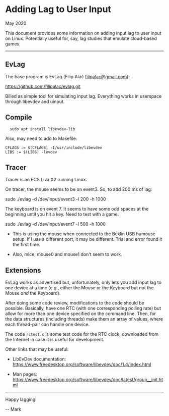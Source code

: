 # Adding Lag to User Input

May 2020

This document provides some information on adding input lag to user
input on Linux.  Potentially useful for, say, lag studies that emulate
cloud-based games.

--------------------------------------------

## EvLag

The base program is EvLag (Filip Aláč <filipalac@gmail.com>):

https://github.com/filipalac/evlag.git

Billed as simple tool for simulating input lag.  Everything works in
userspace through libevdev and uinput.


## Compile

```
  sudo apt install libevdev-lib
```

Also, may need to add to Makefile:

```
CFLAGS := $(CFLAGS) -I/usr/include/libevdev
LIBS := $(LIBS) -levdev
```   

## Tracer

Tracer is an ECS Liva X2 running Linux.

On tracer, the mouse seems to be on event3.  So, to add 200 ms of lag:

sudo ./evlag -d /dev/input/event3 -l 200 -h 1000

The keyboard is on event 7.  It seems to have some odd spaces
at the beginning until you hit a key.  Need to test with a game.

sudo ./evlag -d /dev/input/event7 -l 500 -h 1000

+ This is using the mouse when connected to the Beklin USB humouse
setup.  If I use a different port, it may be different.  Trial and
error found it the first time.

+ Also, mice, mouse0 and mouse1 don't seem to work.


## Extensions

EvLag works as advertised but, unfortunately, only lets you add input
lag to one device at a time (e.g., either the Mouse or the Keyboard
but not the Mouse *and* the Keyboard).

After doing some code review, modifications to the code should be
possible.  Basically, have one RTC (with one corresponding polling
rate) but allow for more than one device specified on the command
line.  Then, for the data structures (including threads) make them an
array of values, where each thread-pair can handle one device.

The code `rctest.c` is some test code for the RTC clock, downloaded
from the Internet in case it is useful for development.

Other links that may be useful:

+ LibEvDev documentation: <https://www.freedesktop.org/software/libevdev/doc/1.4/index.html>

+ Man pages: <https://www.freedesktop.org/software/libevdev/doc/latest/group__init.html>

--------------------------------------------

Happy lagging!

-- Mark
